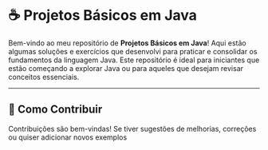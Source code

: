 # ☕ Projetos Básicos em Java

Bem-vindo ao meu repositório de **Projetos Básicos em Java**! Aqui estão algumas soluções e exercícios que desenvolvi para praticar e consolidar os fundamentos da linguagem Java. Este repositório é ideal para iniciantes que estão começando a explorar Java ou para aqueles que desejam revisar conceitos essenciais.

---

## 🤝 Como Contribuir
Contribuições são bem-vindas! Se tiver sugestões de melhorias, correções ou quiser adicionar novos exemplos
